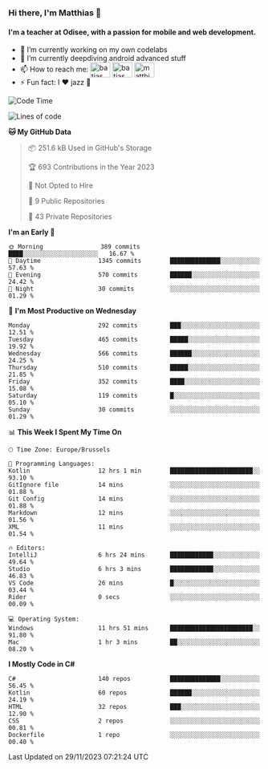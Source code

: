 ### Hi there, I'm Matthias 👋

#### I'm a teacher at Odisee, with a passion for mobile and web development.

- 🔭 I’m currently working on my own codelabs
- 🌱 I’m currently deepdiving android advanced stuff
- 📫 How to reach me: <a href="https://dev.to/batjas" target="_blank"><img align="center" src="https://raw.githubusercontent.com/rahuldkjain/github-profile-readme-generator/master/src/images/icons/Social/devto.svg" alt="batjas" height="30" width="40" /></a>
<a href="https://twitter.com/batjas" target="_blank"><img align="center" src="https://raw.githubusercontent.com/rahuldkjain/github-profile-readme-generator/master/src/images/icons/Social/twitter.svg" alt="batjas" height="30" width="40" /></a>
<a href="https://linkedin.com/in/matthiasdruwé" target="_blank"><img align="center" src="https://raw.githubusercontent.com/rahuldkjain/github-profile-readme-generator/master/src/images/icons/Social/linked-in-alt.svg" alt="matthiasdruwé" height="30" width="40" /></a>
- ⚡ Fun fact: I ❤ jazz 🎷


<!--START_SECTION:waka-->
![Code Time](http://img.shields.io/badge/Code%20Time-902%20hrs-blue)

![Lines of code](https://img.shields.io/badge/From%20Hello%20World%20I%27ve%20Written-2.5%20million%20lines%20of%20code-blue)

**🐱 My GitHub Data** 

> 📦 251.6 kB Used in GitHub's Storage 
 > 
> 🏆 693 Contributions in the Year 2023
 > 
> 🚫 Not Opted to Hire
 > 
> 📜 9 Public Repositories 
 > 
> 🔑 43 Private Repositories 
 > 
**I'm an Early 🐤** 

```text
🌞 Morning                389 commits         ████░░░░░░░░░░░░░░░░░░░░░   16.67 % 
🌆 Daytime                1345 commits        ██████████████░░░░░░░░░░░   57.63 % 
🌃 Evening                570 commits         ██████░░░░░░░░░░░░░░░░░░░   24.42 % 
🌙 Night                  30 commits          ░░░░░░░░░░░░░░░░░░░░░░░░░   01.29 % 
```
📅 **I'm Most Productive on Wednesday** 

```text
Monday                   292 commits         ███░░░░░░░░░░░░░░░░░░░░░░   12.51 % 
Tuesday                  465 commits         █████░░░░░░░░░░░░░░░░░░░░   19.92 % 
Wednesday                566 commits         ██████░░░░░░░░░░░░░░░░░░░   24.25 % 
Thursday                 510 commits         █████░░░░░░░░░░░░░░░░░░░░   21.85 % 
Friday                   352 commits         ████░░░░░░░░░░░░░░░░░░░░░   15.08 % 
Saturday                 119 commits         █░░░░░░░░░░░░░░░░░░░░░░░░   05.10 % 
Sunday                   30 commits          ░░░░░░░░░░░░░░░░░░░░░░░░░   01.29 % 
```


📊 **This Week I Spent My Time On** 

```text
🕑︎ Time Zone: Europe/Brussels

💬 Programming Languages: 
Kotlin                   12 hrs 1 min        ███████████████████████░░   93.10 % 
GitIgnore file           14 mins             ░░░░░░░░░░░░░░░░░░░░░░░░░   01.88 % 
Git Config               14 mins             ░░░░░░░░░░░░░░░░░░░░░░░░░   01.88 % 
Markdown                 12 mins             ░░░░░░░░░░░░░░░░░░░░░░░░░   01.56 % 
XML                      11 mins             ░░░░░░░░░░░░░░░░░░░░░░░░░   01.54 % 

🔥 Editors: 
IntelliJ                 6 hrs 24 mins       ████████████░░░░░░░░░░░░░   49.64 % 
Studio                   6 hrs 3 mins        ████████████░░░░░░░░░░░░░   46.83 % 
VS Code                  26 mins             █░░░░░░░░░░░░░░░░░░░░░░░░   03.44 % 
Rider                    0 secs              ░░░░░░░░░░░░░░░░░░░░░░░░░   00.09 % 

💻 Operating System: 
Windows                  11 hrs 51 mins      ███████████████████████░░   91.80 % 
Mac                      1 hr 3 mins         ██░░░░░░░░░░░░░░░░░░░░░░░   08.20 % 
```

**I Mostly Code in C#** 

```text
C#                       140 repos           ██████████████░░░░░░░░░░░   56.45 % 
Kotlin                   60 repos            ██████░░░░░░░░░░░░░░░░░░░   24.19 % 
HTML                     32 repos            ███░░░░░░░░░░░░░░░░░░░░░░   12.90 % 
CSS                      2 repos             ░░░░░░░░░░░░░░░░░░░░░░░░░   00.81 % 
Dockerfile               1 repo              ░░░░░░░░░░░░░░░░░░░░░░░░░   00.40 % 
```




 Last Updated on 29/11/2023 07:21:24 UTC
<!--END_SECTION:waka-->
